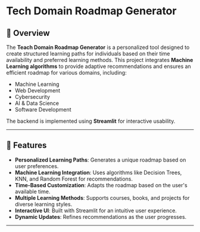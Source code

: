 # Tech Domain Roadmap Generator

## 📌 Overview
The **Teach Domain Roadmap Generator** is a personalized tool designed to create structured learning paths for individuals based on their time availability and preferred learning methods. This project integrates **Machine Learning algorithms** to provide adaptive recommendations and ensures an efficient roadmap for various domains, including:
- Machine Learning
- Web Development
- Cybersecurity
- AI & Data Science
- Software Development

The backend is implemented using **Streamlit** for interactive usability.

---

## 🚀 Features
- **Personalized Learning Paths**: Generates a unique roadmap based on user preferences.
- **Machine Learning Integration**: Uses algorithms like Decision Trees, KNN, and Random Forest for recommendations.
- **Time-Based Customization**: Adapts the roadmap based on the user's available time.
- **Multiple Learning Methods**: Supports courses, books, and projects for diverse learning styles.
- **Interactive UI**: Built with Streamlit for an intuitive user experience.
- **Dynamic Updates**: Refines recommendations as the user progresses.

---

